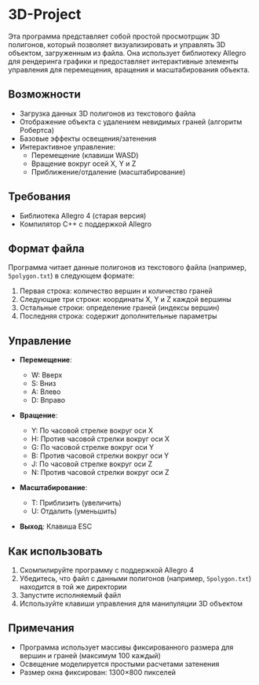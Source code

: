 # 3D-Project

Эта программа представляет собой простой просмотрщик 3D полигонов, который позволяет визуализировать и управлять 3D объектом, загруженным из файла. Она использует библиотеку Allegro для рендеринга графики и предоставляет интерактивные элементы управления для перемещения, вращения и масштабирования объекта.

## Возможности

- Загрузка данных 3D полигонов из текстового файла
- Отображение объекта с удалением невидимых граней (алгоритм Робертса)
- Базовые эффекты освещения/затенения
- Интерактивное управление:
  - Перемещение (клавиши WASD)
  - Вращение вокруг осей X, Y и Z
  - Приближение/отдаление (масштабирование)

## Требования

- Библиотека Allegro 4 (старая версия)
- Компилятор C++ с поддержкой Allegro

## Формат файла

Программа читает данные полигонов из текстового файла (например, `5polygon.txt`) в следующем формате:
1. Первая строка: количество вершин и количество граней
2. Следующие три строки: координаты X, Y и Z каждой вершины
3. Остальные строки: определение граней (индексы вершин)
4. Последняя строка: содержит дополнительные параметры

## Управление

- **Перемещение**:
  - W: Вверх
  - S: Вниз
  - A: Влево
  - D: Вправо

- **Вращение**:
  - Y: По часовой стрелке вокруг оси X
  - H: Против часовой стрелки вокруг оси X
  - G: По часовой стрелке вокруг оси Y
  - B: Против часовой стрелки вокруг оси Y
  - J: По часовой стрелке вокруг оси Z
  - N: Против часовой стрелки вокруг оси Z

- **Масштабирование**:
  - T: Приблизить (увеличить)
  - U: Отдалить (уменьшить)

- **Выход**: Клавиша ESC

## Как использовать

1. Скомпилируйте программу с поддержкой Allegro 4
2. Убедитесь, что файл с данными полигонов (например, `5polygon.txt`) находится в той же директории
3. Запустите исполняемый файл
4. Используйте клавиши управления для манипуляции 3D объектом

## Примечания

- Программа использует массивы фиксированного размера для вершин и граней (максимум 100 каждый)
- Освещение моделируется простыми расчетами затенения
- Размер окна фиксирован: 1300×800 пикселей
